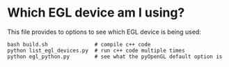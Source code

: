 # Which EGL device am I using?

This file provides to options to see which EGL device is being used:

```
bash build.sh 			    # compile c++ code
python list_egl_devices.py 	# run c++ code multiple times
python egl_python.py		# see what the pyOpenGL default option is
```
